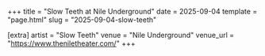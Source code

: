+++
title = "Slow Teeth at Nile Underground"
date = 2025-09-04
template = "page.html"
slug = "2025-09-04-slow-teeth"

[extra]
artist = "Slow Teeth"
venue = "Nile Underground"
venue_url = "https://www.theniletheater.com/"
+++
